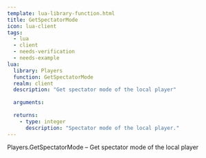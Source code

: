 ```yaml
---
template: lua-library-function.html
title: GetSpectatorMode
icon: lua-client
tags:
  - lua
  - client
  - needs-verification
  - needs-example
lua:
  library: Players
  function: GetSpectatorMode
  realm: client
  description: "Get spectator mode of the local player"
  
  arguments:
  
  returns:
    - type: integer
      description: "Spectator mode of the local player."
---
```


<div class="lua__search__keywords">
Players.GetSpectatorMode &#x2013; Get spectator mode of the local player
</div>
